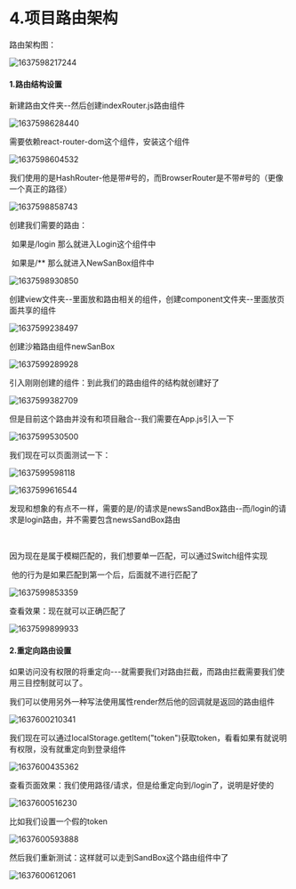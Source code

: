 # 4.项目路由架构



路由架构图：

![1637598217244](../../../../.vuepress/public/images/1637598217244.png)



#### 1.路由结构设置



新建路由文件夹--然后创建indexRouter.js路由组件

![1637598628440](../../../../.vuepress/public/images/1637598628440.png)



需要依赖react-router-dom这个组件，安装这个组件

![1637598604532](../../../../.vuepress/public/images/1637598604532.png)





我们使用的是HashRouter-他是带#号的，而BrowserRouter是不带#号的（更像一个真正的路径）

![1637598858743](../../../../.vuepress/public/images/1637598858743.png)





创建我们需要的路由：

​		如果是/login 那么就进入Login这个组件中

​		如果是/** 那么就进入NewSanBox组件中

![1637598930850](../../../../.vuepress/public/images/1637598930850.png)





创建view文件夹--里面放和路由相关的组件，创建component文件夹--里面放页面共享的组件

![1637599238497](../../../../.vuepress/public/images/1637599238497.png)



创建沙箱路由组件newSanBox

![1637599289928](../../../../.vuepress/public/images/1637599289928.png)



引入刚刚创建的组件：到此我们的路由组件的结构就创建好了

![1637599382709](../../../../.vuepress/public/images/1637599382709.png)





但是目前这个路由并没有和项目融合--我们需要在App.js引入一下

![1637599530500](../../../../.vuepress/public/images/1637599530500.png)





我们现在可以页面测试一下：

![1637599598118](../../../../.vuepress/public/images/1637599598118.png)

![1637599616544](../../../../.vuepress/public/images/1637599616544.png)



发现和想象的有点不一样，需要的是/的请求是newsSandBox路由--而/login的请求是login路由，并不需要包含newsSandBox路由

​	

因为现在是属于模糊匹配的，我们想要单一匹配，可以通过Switch组件实现

​		他的行为是如果匹配到第一个后，后面就不进行匹配了

![1637599853359](../../../../.vuepress/public/images/1637599853359.png)



查看效果：现在就可以正确匹配了

![1637599899933](../../../../.vuepress/public/images/1637599899933.png)



#### 2.重定向路由设置

​		如果访问没有权限的将重定向---就需要我们对路由拦截，而路由拦截需要我们使用三目控制就可以了。



​		我们可以使用另外一种写法使用属性render然后他的回调就是返回的路由组件

![1637600210341](../../../../.vuepress/public/images/1637600210341.png)





我们现在可以通过localStorage.getItem("token")获取token，看看如果有就说明有权限，没有就重定向到登录组件

![1637600435362](../../../../.vuepress/public/images/1637600435362.png)





查看页面效果：我们使用路径/请求，但是给重定向到/login了，说明是好使的

![1637600516230](../../../../.vuepress/public/images/1637600516230.png)





比如我们设置一个假的token

![1637600593888](../../../../.vuepress/public/images/1637600593888.png)



然后我们重新测试：这样就可以走到SandBox这个路由组件中了

![1637600612061](../../../../.vuepress/public/images/1637600612061.png)














































